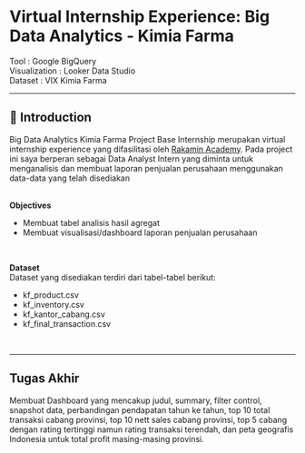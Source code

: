# **Virtual Internship Experience: Big Data Analytics - Kimia Farma**
Tool : Google BigQuery <br>
Visualization : Looker Data Studio <br>
Dataset : VIX Kimia Farma
<br>

---

## 📂 **Introduction**
Big Data Analytics Kimia Farma Project Base Internship merupakan virtual internship experience yang difasilitasi oleh [Rakamin Academy](https://www.rakamin.com/virtual-internship-experience/kimiafarma-big-data-analytics-virtual-internship-program). Pada project ini saya berperan sebagai Data Analyst Intern yang diminta untuk menganalisis dan membuat laporan penjualan perusahaan menggunakan data-data yang telah disediakan<br>
<br>

**Objectives**
- Membuat tabel analisis hasil agregat
- Membuat visualisasi/dashboard laporan penjualan perusahaan
<br>

**Dataset** <br>
Dataset yang disediakan terdiri dari tabel-tabel berikut:
- kf_product.csv
- kf_inventory.csv
- kf_kantor_cabang.csv
- kf_final_transaction.csv
<br>

---

## **Tugas Akhir**
Membuat Dashboard yang mencakup judul, summary, filter control, snapshot data, perbandingan pendapatan tahun ke tahun, top 10 total transaksi cabang provinsi, top 10 nett sales cabang provinsi, top 5 cabang dengan rating tertinggi namun rating transaksi terendah, dan peta geografis Indonesia untuk total profit masing-masing provinsi.
